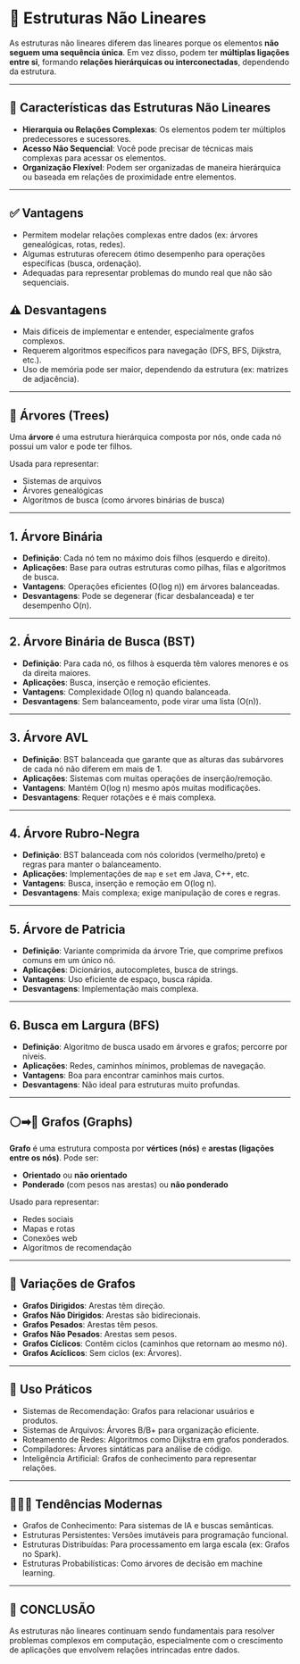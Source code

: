 # 📌 Estruturas Não Lineares

As estruturas não lineares diferem das lineares porque os elementos **não seguem uma sequência única**.
Em vez disso, podem ter **múltiplas ligações entre si**, formando **relações hierárquicas ou interconectadas**, dependendo da estrutura.

---

## 🔎 Características das Estruturas Não Lineares

- **Hierarquia ou Relações Complexas**: Os elementos podem ter múltiplos predecessores e sucessores.
- **Acesso Não Sequencial**: Você pode precisar de técnicas mais complexas para acessar os elementos.
- **Organização Flexível**: Podem ser organizadas de maneira hierárquica ou baseada em relações de proximidade entre elementos.

---

## ✅ Vantagens

- Permitem modelar relações complexas entre dados (ex: árvores genealógicas, rotas, redes).
- Algumas estruturas oferecem ótimo desempenho para operações específicas (busca, ordenação).
- Adequadas para representar problemas do mundo real que não são sequenciais.

## ⚠️ Desvantagens

- Mais difíceis de implementar e entender, especialmente grafos complexos.
- Requerem algoritmos específicos para navegação (DFS, BFS, Dijkstra, etc.).
- Uso de memória pode ser maior, dependendo da estrutura (ex: matrizes de adjacência).

---

## 🌲 Árvores (Trees)

Uma **árvore** é uma estrutura hierárquica composta por nós, onde cada nó possui um valor e pode ter filhos.

Usada para representar:

- Sistemas de arquivos
- Árvores genealógicas
- Algoritmos de busca (como árvores binárias de busca)

---

## 1. **Árvore Binária**

- **Definição**: Cada nó tem no máximo dois filhos (esquerdo e direito).
- **Aplicações**: Base para outras estruturas como pilhas, filas e algoritmos de busca.
- **Vantagens**: Operações eficientes (O(log n)) em árvores balanceadas.
- **Desvantagens**: Pode se degenerar (ficar desbalanceada) e ter desempenho O(n).

---

## 2. **Árvore Binária de Busca (BST)**

- **Definição**: Para cada nó, os filhos à esquerda têm valores menores e os da direita maiores.
- **Aplicações**: Busca, inserção e remoção eficientes.
- **Vantagens**: Complexidade O(log n) quando balanceada.
- **Desvantagens**: Sem balanceamento, pode virar uma lista (O(n)).

---

## 3. **Árvore AVL**

- **Definição**: BST balanceada que garante que as alturas das subárvores de cada nó não diferem em mais de 1.
- **Aplicações**: Sistemas com muitas operações de inserção/remoção.
- **Vantagens**: Mantém O(log n) mesmo após muitas modificações.
- **Desvantagens**: Requer rotações e é mais complexa.

---

## 4. **Árvore Rubro-Negra**

- **Definição**: BST balanceada com nós coloridos (vermelho/preto) e regras para manter o balanceamento.
- **Aplicações**: Implementações de `map` e `set` em Java, C++, etc.
- **Vantagens**: Busca, inserção e remoção em O(log n).
- **Desvantagens**: Mais complexa; exige manipulação de cores e regras.

---

## 5. **Árvore de Patricia**

- **Definição**: Variante comprimida da árvore Trie, que comprime prefixos comuns em um único nó.
- **Aplicações**: Dicionários, autocompletes, busca de strings.
- **Vantagens**: Uso eficiente de espaço, busca rápida.
- **Desvantagens**: Implementação mais complexa.

---

## 6. **Busca em Largura (BFS)**

- **Definição**: Algoritmo de busca usado em árvores e grafos; percorre por níveis.
- **Aplicações**: Redes, caminhos mínimos, problemas de navegação.
- **Vantagens**: Boa para encontrar caminhos mais curtos.
- **Desvantagens**: Não ideal para estruturas muito profundas.

---

## ⚪➡🔴 Grafos (Graphs)

**Grafo** é uma estrutura composta por **vértices (nós)** e **arestas (ligações entre os nós)**. Pode ser:

- **Orientado** ou **não orientado**
- **Ponderado** (com pesos nas arestas) ou **não ponderado**

Usado para representar:

- Redes sociais
- Mapas e rotas
- Conexões web
- Algoritmos de recomendação

---

## 🔁 Variações de Grafos

- **Grafos Dirigidos**: Arestas têm direção.
- **Grafos Não Dirigidos**: Arestas são bidirecionais.
- **Grafos Pesados**: Arestas têm pesos.
- **Grafos Não Pesados**: Arestas sem pesos.
- **Grafos Cíclicos**: Contêm ciclos (caminhos que retornam ao mesmo nó).
- **Grafos Acíclicos**: Sem ciclos (ex: Árvores).

---

## 🚀 Uso Práticos

- Sistemas de Recomendação: Grafos para relacionar usuários e produtos.
- Sistemas de Arquivos: Árvores B/B+ para organização eficiente.
- Roteamento de Redes: Algoritmos como Dijkstra em grafos ponderados.
- Compiladores: Árvores sintáticas para análise de código.
- Inteligência Artificial: Grafos de conhecimento para representar relações.

---

## 👨🏻‍💻 Tendências Modernas

- Grafos de Conhecimento: Para sistemas de IA e buscas semânticas.
- Estruturas Persistentes: Versões imutáveis para programação funcional.
- Estruturas Distribuídas: Para processamento em larga escala (ex: Grafos no Spark).
- Estruturas Probabilísticas: Como árvores de decisão em machine learning.

---

## 🔮 CONCLUSÃO

As estruturas não lineares continuam sendo fundamentais para resolver problemas complexos
em computação, especialmente com o crescimento de aplicações que envolvem relações intrincadas
entre dados.

